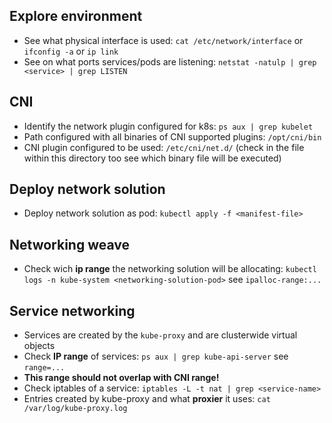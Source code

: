 ## Explore environment

- See what physical interface is used: `cat /etc/network/interface` or `ifconfig -a` or `ip link`
- See on what ports services/pods are listening: `netstat -natulp | grep <service> | grep LISTEN`

## CNI

- Identify the network plugin configured for k8s: `ps aux | grep kubelet`
- Path configured with all binaries of CNI supported plugins: `/opt/cni/bin`
- CNI plugin configured to be used: `/etc/cni/net.d/` (check in the file within this directory too see which binary file will be executed)

## Deploy network solution

- Deploy network solution as pod: `kubectl apply -f <manifest-file>`

## Networking weave

- Check wich **ip range** the networking solution will be allocating: `kubectl logs -n kube-system <networking-solution-pod>` see `ipalloc-range:...`

## Service networking

- Services are created by the `kube-proxy` and are clusterwide virtual objects
- Check **IP range** of services: `ps aux | grep kube-api-server` see `range=...`
- **This range should not overlap with CNI range!**
- Check iptables of a service: `iptables -L -t nat | grep <service-name>`
- Entries created by kube-proxy and what **proxier** it uses: `cat /var/log/kube-proxy.log`
